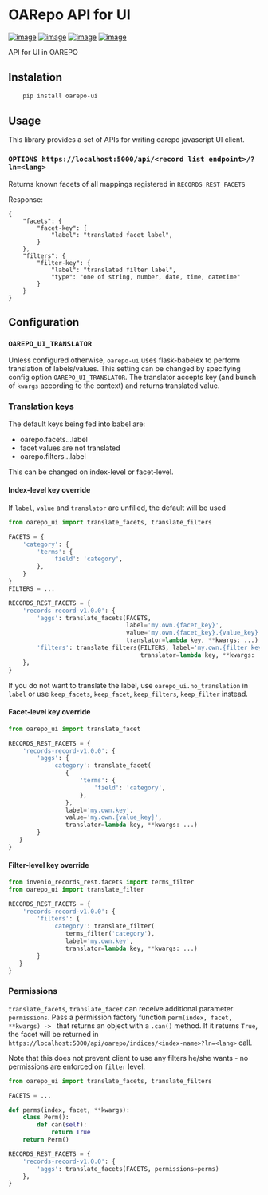 # OARepo API for UI

[![image][]][1]
[![image][2]][3]
[![image][4]][5]
[![image][6]][7]

API for UI in OAREPO

## Instalation

```bash
    pip install oarepo-ui
```
## Usage

This library provides a set of APIs for writing oarepo javascript UI client.

### ``OPTIONS https://localhost:5000/api/<record list endpoint>/?ln=<lang>``

Returns known facets of all mappings registered in ``RECORDS_REST_FACETS``

Response:
```json5
{
    "facets": {
        "facet-key": {
            "label": "translated facet label",
        }
    },
    "filters": {
        "filter-key": {
            "label": "translated filter label",
            "type": "one of string, number, date, time, datetime"
        }
    }
}
```


## Configuration

### ``OAREPO_UI_TRANSLATOR``

Unless configured otherwise, ``oarepo-ui`` uses flask-babelex to perform translation of labels/values.
This setting can be changed by specifying config option ``OAREPO_UI_TRANSLATOR``. The translator
accepts key (and bunch of ``kwargs`` according to the context) and returns translated value.

### Translation keys

The default keys being fed into babel are:
   * oarepo.facets.<index-name>.<facet-key>.label
   * facet values are not translated
   * oarepo.filters.<index-name>.<filter-key>.label
   
This can be changed on index-level or facet-level.

#### Index-level key override

If ``label``, ``value`` and ``translator`` are unfilled, the default will be used

```python
from oarepo_ui import translate_facets, translate_filters

FACETS = {
    'category': {
        'terms': {
            'field': 'category',
        },
    }
}
FILTERS = ...

RECORDS_REST_FACETS = {
    'records-record-v1.0.0': {
        'aggs': translate_facets(FACETS, 
                                 label='my.own.{facet_key}', 
                                 value='my.own.{facet_key}.{value_key}', 
                                 translator=lambda key, **kwargs: ...),
        'filters': translate_filters(FILTERS, label='my.own.{filter_key}', 
                                     translator=lambda key, **kwargs: ...)
    },
}
```

If you do not want to translate the label, use ``oarepo_ui.no_translation`` in ``label``
or use ``keep_facets``, ``keep_facet``, ``keep_filters``, ``keep_filter`` instead.


#### Facet-level key override

```python
from oarepo_ui import translate_facet

RECORDS_REST_FACETS = {
    'records-record-v1.0.0': {
        'aggs': {
            'category': translate_facet(
                {
                    'terms': {
                        'field': 'category',
                    },
                }, 
                label='my.own.key', 
                value='my.own.{value_key}', 
                translator=lambda key, **kwargs: ...)
        }
   }
}
```

#### Filter-level key override
```python
from invenio_records_rest.facets import terms_filter
from oarepo_ui import translate_filter

RECORDS_REST_FACETS = {
    'records-record-v1.0.0': {
        'filters': {
            'category': translate_filter(
                terms_filter('category'), 
                label='my.own.key', 
                translator=lambda key, **kwargs: ...)
        }
   }
}
```

### Permissions

``translate_facets``, ``translate_facet`` can receive additional parameter ``permissions``. Pass a permission
factory function ``perm(index, facet, **kwargs) -> `` that returns an object with a ``.can()`` method.
If it returns ``True``, the facet will be returned in ``https://localhost:5000/api/oarepo/indices/<index-name>?ln=<lang>``
call.

Note that this does not prevent client to use any filters he/she wants - no permissions are enforced on ``filter`` level.

```python
from oarepo_ui import translate_facets, translate_filters

FACETS = ...

def perms(index, facet, **kwargs):
    class Perm():
        def can(self):
            return True
    return Perm()

RECORDS_REST_FACETS = {
    'records-record-v1.0.0': {
        'aggs': translate_facets(FACETS, permissions=perms)
    },
}
```


  [image]: https://img.shields.io/github/license/oarepo/oarepo-ui.svg
  [1]: https://github.com/oarepo/oarepo-ui/blob/master/LICENSE
  [2]: https://img.shields.io/travis/oarepo/oarepo-ui.svg
  [3]: https://travis-ci.org/oarepo/oarepo-ui
  [4]: https://img.shields.io/coveralls/oarepo/oarepo-ui.svg
  [5]: https://coveralls.io/r/oarepo/oarepo-ui
  [6]: https://img.shields.io/pypi/v/oarepo-ui.svg
  [7]: https://pypi.org/pypi/oarepo-ui